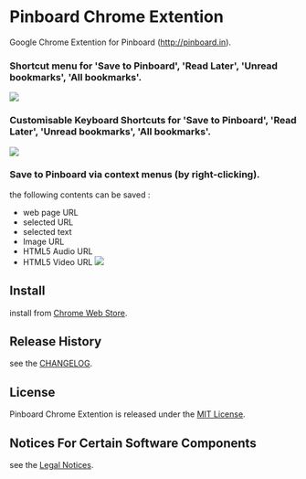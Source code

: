 # Pinboard Chrome Extention

Google Chrome Extention for Pinboard (http://pinboard.in).

### Shortcut menu for 'Save to Pinboard', 'Read Later', 'Unread bookmarks', 'All bookmarks'.
![](https://github.com/yasuyk/Pinboard-Chrome-Extension/raw/master/sample/png/screen_capture_01.png)

### Customisable Keyboard Shortcuts for 'Save to Pinboard', 'Read Later', 'Unread bookmarks', 'All bookmarks'.
![](https://github.com/yasuyk/Pinboard-Chrome-Extension/raw/master/sample/png/screen_capture_02.png)

### Save to Pinboard via context menus (by right-clicking).

the following contents can be saved :

   - web page URL
   - selected URL
   - selected text
   - Image URL
   - HTML5 Audio URL
   - HTML5 Video URL
![](https://github.com/yasuyk/Pinboard-Chrome-Extension/raw/master/sample/png/screen_capture_03.png)


## Install

install from [Chrome Web Store][web store].

[web store]: https://chrome.google.com/webstore/detail/pinboard/ghhlbnkkachmkhdfkfkoagcngfbnhgaf


## Release History

see the [CHANGELOG][changelog].

[changelog]: https://github.com/yasuyk/Pinboard-Chrome-Extension/blob/master/CHANGELOG.md


## License

Pinboard Chrome Extention is released under the [MIT License][license].

[license]: https://github.com/yasuyk/Pinboard-Chrome-Extension/blob/master/LICENSE


## Notices For Certain Software Components

see the [Legal Notices][legalnotices].

[legalnotices]:
https://github.com/yasuyk/Pinboard-Chrome-Extension/blob/master/LegalNotices.md
